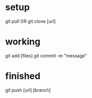 # setup
git pull OR git clone [url]

# working
git add [files]
git commit -m "message"

# finished
git push [url] [branch]
